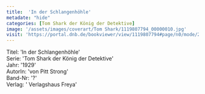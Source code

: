 ```yaml
---
title:  'In der Schlangenhöhle'
metadate: "hide"
categories: [Tom Shark der König der Detektive]
image: '/assets/images/coverart/Tom Shark/1119807794_00000010.jpg'
visit: 'https://portal.dnb.de/bookviewer/view/1119807794#page/n0/mode/2up'
---
```

Titel: 'In der Schlangenhöhle' <br>
Serie: 'Tom Shark der König der Detektive' <br>
Jahr: '1929' <br>
AutorIn: 'von Pitt Strong' <br>
Band-Nr: '?' <br>
Verlag: ' Verlagshaus Freya'